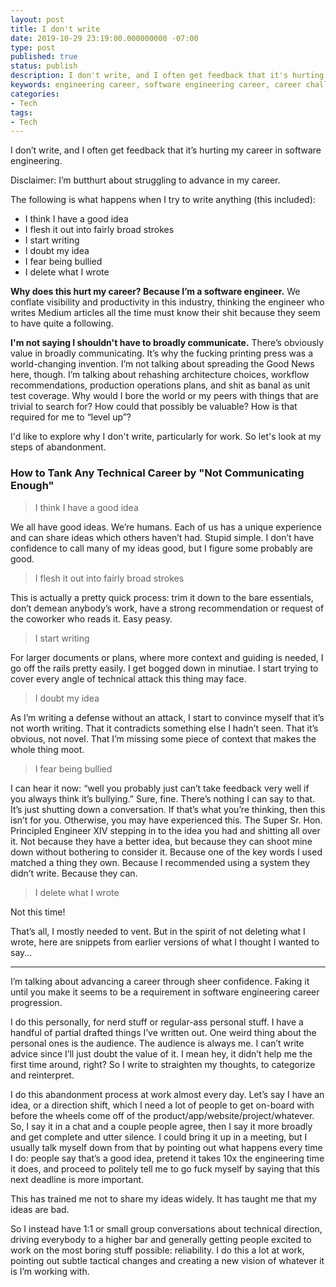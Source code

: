 ```yaml
---
layout: post
title: I don't write
date: 2019-10-29 23:19:00.000000000 -07:00
type: post
published: true
status: publish
description: I don't write, and I often get feedback that it's hurting my career in software engineering.
keywords: engineering career, software engineering career, career challenge, devops career, engineering writing
categories:
- Tech
tags:
- Tech
---
```

I don’t write, and I often get feedback that it’s hurting my career in software engineering.

Disclaimer: I’m butthurt about struggling to advance in my career.

The following is what happens when I try to write anything (this included):

* I think I have a good idea
* I flesh it out into fairly broad strokes
* I start writing
* I doubt my idea
* I fear being bullied
* I delete what I wrote

**Why does this hurt my career? Because I’m a software engineer.** We conflate visibility and productivity in this industry, thinking the engineer who writes Medium articles all the time must know their shit because they seem to have quite a following.

**I'm not saying I shouldn't have to broadly communicate.** There’s obviously value in broadly communicating. It’s why the fucking printing press was a world-changing invention. I’m not talking about spreading the Good News here, though. I’m talking about rehashing architecture choices, workflow recommendations, production operations plans, and shit as banal as unit test coverage. Why would I bore the world or my peers with things that are trivial to search for? How could that possibly be valuable? How is that required for me to “level up”?

I'd like to explore why I don't write, particularly for work. So let's look at my steps of abandonment.

### How to Tank Any Technical Career by "Not Communicating Enough"

> I think I have a good idea

We all have good ideas. We’re humans. Each of us has a unique experience and can share ideas which others haven’t had. Stupid simple. I don’t have confidence to call many of my ideas good, but I figure some probably are good.

> I flesh it out into fairly broad strokes

This is actually a pretty quick process: trim it down to the bare essentials, don’t demean anybody’s work, have a strong recommendation or request of the coworker who reads it. Easy peasy.

> I start writing

For larger documents or plans, where more context and guiding is needed, I go off the rails pretty easily. I get bogged down in minutiae. I start trying to cover every angle of technical attack this thing may face.

> I doubt my idea

As I’m writing a defense without an attack, I start to convince myself that it’s not worth writing. That it contradicts something else I hadn’t seen. That it’s obvious, not novel. That I’m missing some piece of context that makes the whole thing moot.

> I fear being bullied

I can hear it now: “well you probably just can’t take feedback very well if you always think it’s bullying.” Sure, fine. There’s nothing I can say to that. It’s just shutting down a conversation. If that’s what you’re thinking, then this isn’t for you. Otherwise, you may have experienced this. The Super Sr. Hon. Principled Engineer XIV stepping in to the idea you had and shitting all over it. Not because they have a better idea, but because they can shoot mine down without bothering to consider it. Because one of the key words I used matched a thing they own. Because I recommended using a system they didn’t write. Because they can.

> I delete what I wrote

Not this time!

That’s all, I mostly needed to vent. But in the spirit of not deleting what I wrote, here are snippets from earlier versions of what I thought I wanted to say...

---

I’m talking about advancing a career through sheer confidence. Faking it until you make it seems to be a requirement in software engineering career progression.

I do this personally, for nerd stuff or regular-ass personal stuff. I have a handful of partial drafted things I’ve written out. One weird thing about the personal ones is the audience. The audience is always me. I can’t write advice since I’ll just doubt the value of it. I mean hey, it didn’t help me the first time around, right? So I write to straighten my thoughts, to categorize and reinterpret.

I do this abandonment process at work almost every day. Let’s say I have an idea, or a direction shift, which I need a lot of people to get on-board with before the wheels come off of the product/app/website/project/whatever. So, I say it in a chat and a couple people agree, then I say it more broadly and get complete and utter silence. I could bring it up in a meeting, but I usually talk myself down from that by pointing out what happens every time I do: people say that’s a good idea, pretend it takes 10x the engineering time it does, and proceed to politely tell me to go fuck myself by saying that this next deadline is more important.

This has trained me not to share my ideas widely. It has taught me that my ideas are bad.

So I instead have 1:1 or small group conversations about technical direction, driving everybody to a higher bar and generally getting people excited to work on the most boring stuff possible: reliability. I do this a lot at work, pointing out subtle tactical changes and creating a new vision of whatever it is I’m working with.

